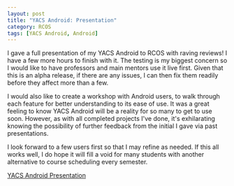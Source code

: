 ```yaml
---
layout: post
title: "YACS Android: Presentation"
category: RCOS
tags: [YACS Android, Android]
---
```


I gave a full presentation of my YACS Android to RCOS with raving reviews! I have a few more hours to finish with it. The testing is my biggest concern so I would like to have professors and main mentors use it live first. Given that this is an alpha release, if there are any issues, I can then fix them readily before they affect more than a few.

I would also like to create a workshop with Android users, to walk through each feature for better understanding to its ease of use. It was a great feeling to know YACS Android will be a reality for so many to get to use soon. However, as with all completed projects I've done, it's exhilarating  knowing the possibility of further feedback from the initial I gave via past presentations. 

I look forward to a few users first so that I may refine as needed. If this all works well, I do hope it will fill a void for many students with another alternative to course scheduling every semester.

[YACS Android Presentation](https://docs.google.com/presentation/d/e/2PACX-1vQNaAW_D6pOQswTxuoLRTBJOCUMLcQcygzvdpZY-mDYW1b0-jFI-dMUlRb7a2OHed6IOdwnFjyHIAv7/pub?start=false&loop=false&delayms=3000)
